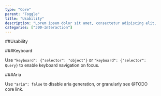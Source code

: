 ```yaml
---
type: "Core"
parent: "Toggle"
title: "Usability"
description: "Lorem ipsum dolor sit amet, consectetur adipiscing elit. Nunc tempus laoreet leo sit amet iaculis."
categories: ["300-Interaction"]
---
```


##Usability

###Keyboard

Use `"keyboard": {"selector": "object"}` or `"keyboard": {"selector": Query}` to enable keyboard navigation on focus.

<demo>
  <demovanilla src="demos/inline/demos/toggle/usability-keyboard">
  </demovanilla>
</demo>

###Aria

Use `"aria": false` to disable aria generation, or granularly see @TODO core link.

<demo>
  <demovanilla src="demos/inline/demos/toggle/usability-aria">
  </demovanilla>
</demo>
